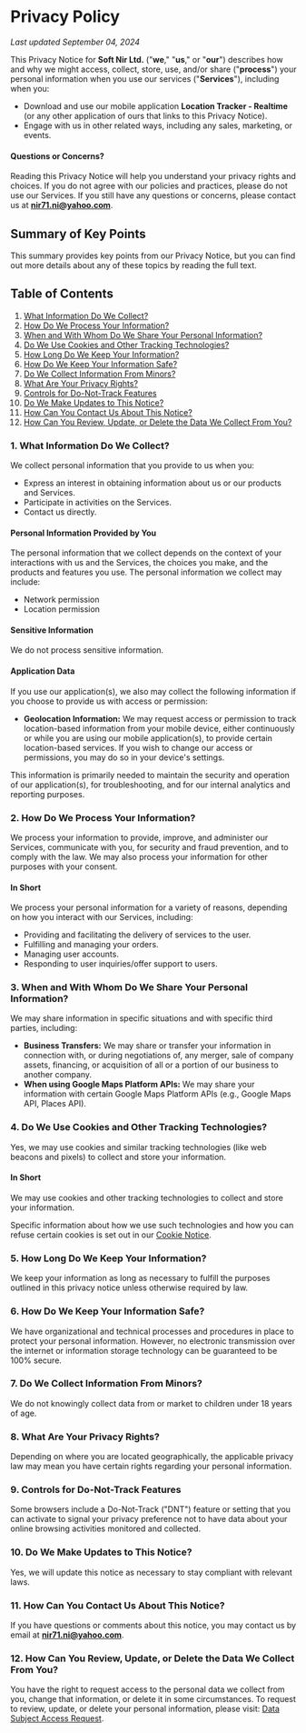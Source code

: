 # Privacy Policy

_Last updated September 04, 2024_

This Privacy Notice for **Soft Nir Ltd.** ("**we**," "**us**," or "**our**") describes how and why we might access, collect, store, use, and/or share ("**process**") your personal information when you use our services ("**Services**"), including when you:

- Download and use our mobile application **Location Tracker - Realtime** (or any other application of ours that links to this Privacy Notice).
- Engage with us in other related ways, including any sales, marketing, or events.

#### Questions or Concerns?
Reading this Privacy Notice will help you understand your privacy rights and choices. If you do not agree with our policies and practices, please do not use our Services. If you still have any questions or concerns, please contact us at **nir71.ni@yahoo.com**.

## Summary of Key Points

This summary provides key points from our Privacy Notice, but you can find out more details about any of these topics by reading the full text.

## Table of Contents

1. [What Information Do We Collect?](#1-what-information-do-we-collect)
2. [How Do We Process Your Information?](#2-how-do-we-process-your-information)
3. [When and With Whom Do We Share Your Personal Information?](#3-when-and-with-whom-do-we-share-your-personal-information)
4. [Do We Use Cookies and Other Tracking Technologies?](#4-do-we-use-cookies-and-other-tracking-technologies)
5. [How Long Do We Keep Your Information?](#5-how-long-do-we-keep-your-information)
6. [How Do We Keep Your Information Safe?](#6-how-do-we-keep-your-information-safe)
7. [Do We Collect Information From Minors?](#7-do-we-collect-information-from-minors)
8. [What Are Your Privacy Rights?](#8-what-are-your-privacy-rights)
9. [Controls for Do-Not-Track Features](#9-controls-for-do-not-track-features)
10. [Do We Make Updates to This Notice?](#10-do-we-make-updates-to-this-notice)
11. [How Can You Contact Us About This Notice?](#11-how-can-you-contact-us-about-this-notice)
12. [How Can You Review, Update, or Delete the Data We Collect From You?](#12-how-can-you-review-update-or-delete-the-data-we-collect-from-you)

### 1. What Information Do We Collect?

We collect personal information that you provide to us when you:

- Express an interest in obtaining information about us or our products and Services.
- Participate in activities on the Services.
- Contact us directly.

#### Personal Information Provided by You

The personal information that we collect depends on the context of your interactions with us and the Services, the choices you make, and the products and features you use. The personal information we collect may include:

- Network permission
- Location permission

#### Sensitive Information

We do not process sensitive information.

#### Application Data

If you use our application(s), we also may collect the following information if you choose to provide us with access or permission:

- **Geolocation Information:** We may request access or permission to track location-based information from your mobile device, either continuously or while you are using our mobile application(s), to provide certain location-based services. If you wish to change our access or permissions, you may do so in your device's settings.

This information is primarily needed to maintain the security and operation of our application(s), for troubleshooting, and for our internal analytics and reporting purposes.

### 2. How Do We Process Your Information?

We process your information to provide, improve, and administer our Services, communicate with you, for security and fraud prevention, and to comply with the law. We may also process your information for other purposes with your consent.

#### In Short

We process your personal information for a variety of reasons, depending on how you interact with our Services, including:

- Providing and facilitating the delivery of services to the user.
- Fulfilling and managing your orders.
- Managing user accounts.
- Responding to user inquiries/offer support to users.

### 3. When and With Whom Do We Share Your Personal Information?

We may share information in specific situations and with specific third parties, including:

- **Business Transfers:** We may share or transfer your information in connection with, or during negotiations of, any merger, sale of company assets, financing, or acquisition of all or a portion of our business to another company.
- **When using Google Maps Platform APIs:** We may share your information with certain Google Maps Platform APIs (e.g., Google Maps API, Places API).

### 4. Do We Use Cookies and Other Tracking Technologies?

Yes, we may use cookies and similar tracking technologies (like web beacons and pixels) to collect and store your information.

#### In Short

We may use cookies and other tracking technologies to collect and store your information.

Specific information about how we use such technologies and how you can refuse certain cookies is set out in our [Cookie Notice](#).

### 5. How Long Do We Keep Your Information?

We keep your information as long as necessary to fulfill the purposes outlined in this privacy notice unless otherwise required by law.

### 6. How Do We Keep Your Information Safe?

We have organizational and technical processes and procedures in place to protect your personal information. However, no electronic transmission over the internet or information storage technology can be guaranteed to be 100% secure.

### 7. Do We Collect Information From Minors?

We do not knowingly collect data from or market to children under 18 years of age.

### 8. What Are Your Privacy Rights?

Depending on where you are located geographically, the applicable privacy law may mean you have certain rights regarding your personal information.

### 9. Controls for Do-Not-Track Features

Some browsers include a Do-Not-Track ("DNT") feature or setting that you can activate to signal your privacy preference not to have data about your online browsing activities monitored and collected.

### 10. Do We Make Updates to This Notice?

Yes, we will update this notice as necessary to stay compliant with relevant laws.

### 11. How Can You Contact Us About This Notice?

If you have questions or comments about this notice, you may contact us by email at **nir71.ni@yahoo.com**.

### 12. How Can You Review, Update, or Delete the Data We Collect From You?

You have the right to request access to the personal data we collect from you, change that information, or delete it in some circumstances. To request to review, update, or delete your personal information, please visit: [Data Subject Access Request](https://app.termly.io/notify/92d614c2-c249-4cd4-9e67-8696047fef1c).

